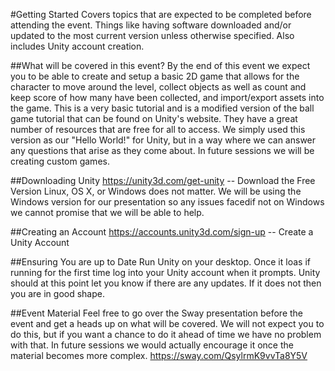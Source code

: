#Getting Started
Covers topics that are expected to be completed before attending the event. Things like having software downloaded and/or updated to the most current version unless otherwise specified. Also includes Unity account creation.

##What will be covered in this event?
By the end of this event we expect you to be able to create and setup a basic 2D game that allows for the character to move around the level, collect objects as well as count and keep score of how many have been collected, and import/export assets into the game. This is a very basic tutorial and is a modified version of the ball game tutorial that can be found on Unity's website. They have a great number of resources that are free for all to access. We simply used this version as our "Hello World!" for Unity, but in a way where we can answer any questions that arise as they come about. In future sessions we will be creating custom games.

##Downloading Unity
https://unity3d.com/get-unity -- Download the Free Version Linux, OS X, or Windows does not matter. We will be using the Windows version for our presentation so any issues facedif not on Windows we cannot promise that we will be able to help.

##Creating an Account
https://accounts.unity3d.com/sign-up -- Create a Unity Account

##Ensuring You are up to Date
Run Unity on your desktop. Once it loas if running for the first time log into your Unity account when it prompts. Unity should at this point let you know if there are any updates. If it does not then you are in good shape.

##Event Material
Feel free to go over the Sway presentation before the event and get a heads up on what will be covered. We will not expect you to do this, but if you want a chance to do it ahead of time we have no problem with that. In future sessions we would actually encourage it once the material becomes more complex. https://sway.com/QsylrmK9vvTa8Y5V
